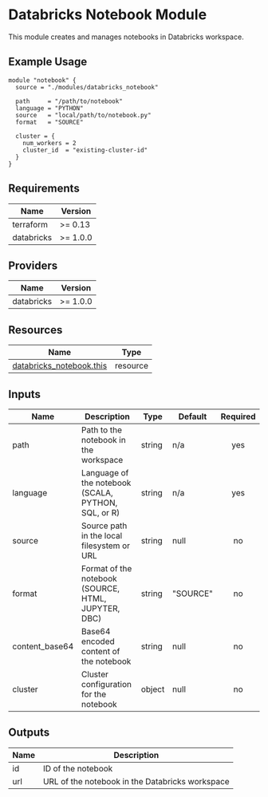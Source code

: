# Databricks Notebook Module

This module creates and manages notebooks in Databricks workspace.

## Example Usage

```hcl
module "notebook" {
  source = "./modules/databricks_notebook"

  path     = "/path/to/notebook"
  language = "PYTHON"
  source   = "local/path/to/notebook.py"
  format   = "SOURCE"

  cluster = {
    num_workers = 2
    cluster_id  = "existing-cluster-id"
  }
}
```

## Requirements

| Name | Version |
|------|---------|
| terraform | >= 0.13 |
| databricks | >= 1.0.0 |

## Providers

| Name | Version |
|------|---------|
| databricks | >= 1.0.0 |

## Resources

| Name | Type |
|------|------|
| [databricks_notebook.this](https://registry.terraform.io/providers/databricks/databricks/latest/docs/resources/notebook) | resource |

## Inputs

| Name | Description | Type | Default | Required |
|------|-------------|------|---------|:--------:|
| path | Path to the notebook in the workspace | string | n/a | yes |
| language | Language of the notebook (SCALA, PYTHON, SQL, or R) | string | n/a | yes |
| source | Source path in the local filesystem or URL | string | null | no |
| format | Format of the notebook (SOURCE, HTML, JUPYTER, DBC) | string | "SOURCE" | no |
| content_base64 | Base64 encoded content of the notebook | string | null | no |
| cluster | Cluster configuration for the notebook | object | null | no |

## Outputs

| Name | Description |
|------|-------------|
| id | ID of the notebook |
| url | URL of the notebook in the Databricks workspace |